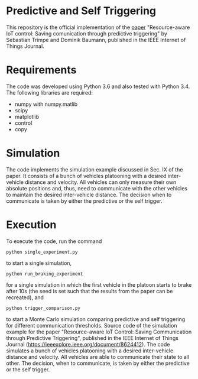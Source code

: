 # Predictive and Self Triggering

This repository is the official implementation of the [paper](https://arxiv.org/abs/1901.07531) "Resource-aware IoT control: Saving comunication through predictive triggering" by Sebastian Trimpe and Dominik Baumann, published in the IEEE Internet of Things Journal.

# Requirements

The code was developed using Python 3.6 and also tested with Python 3.4. The following libraries are required:

* numpy with numpy.matlib
* scipy
* matplotlib
* control
* copy

# Simulation

The code implements the simulation example discussed in Sec. IX of the paper. It consists of a bunch of vehicles platooning with a desired inter-vehicle distance and velocity. All vehicles can only measure their own absolute positions and, thus, need to communicate with the other vehicles to maintain the desired inter-vehicle distance. The decision when to communicate is taken by either the predictive or the self trigger.

# Execution

To execute the code, run the command

```
python single_experiment.py
```
to start a single simulation, 

```
python run_braking_experiment
```
for a single simulation in which the first vehicle in the platoon starts to brake after 10s (the seed is set such that the results from the paper can be recreated), and

```
python trigger_comparison.py
```
to start a Monte Carlo simulation comparing predictive and self triggering for different communication thresholds.
Source code of the simulation example for the paper "Resource-aware IoT Control: Saving
Communication through Predictive Triggering", published in the IEEE Internet of Things 
Journal (https://ieeexplore.ieee.org/document/8624412). The code simulates a bunch of 
vehicles platooning with a desired inter-vehicle distance and velocity. All vehicles are 
able to communicate their state to all other. The decision, when to communicate, is taken 
by either the predictive or the self trigger.
